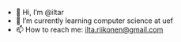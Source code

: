 - 👋 Hi, I’m @iltar
- 🌱 I’m currently learning computer science at uef
- 📫 How to reach me: ilta.riikonen@gmail.com
